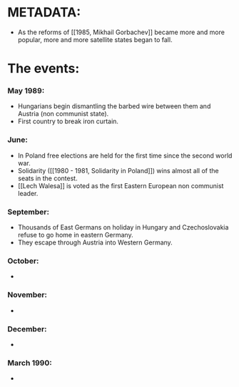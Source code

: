 # METADATA:
- As the reforms of [[1985, Mikhail Gorbachev]] became more and more popular, more and more satellite states began to fall.

# The events:
### May 1989:
- Hungarians begin dismantling the barbed wire between them and Austria (non communist state).
- First country to break iron curtain.

### June:
- In Poland free elections are held for the first time since the second world war.
- Solidarity ([[1980 - 1981, Solidarity in Poland]]) wins almost all of the seats in the contest.
- [[Lech Walesa]] is voted as the first Eastern European non communist leader.

### September:
- Thousands of East Germans on holiday in Hungary and Czechoslovakia refuse to go home in eastern Germany.
- They escape through Austria into Western Germany.

### October:
- 

### November:
- 

### December:
- 

### March 1990:
- 